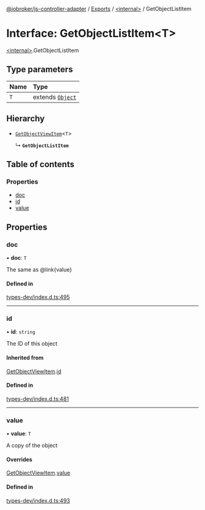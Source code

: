 [@iobroker/js-controller-adapter](../README.md) / [Exports](../modules.md) / [\<internal\>](../modules/internal_.md) / GetObjectListItem

# Interface: GetObjectListItem\<T\>

[\<internal\>](../modules/internal_.md).GetObjectListItem

## Type parameters

| Name | Type |
| :------ | :------ |
| `T` | extends [`Object`](../modules/internal_.md#object) |

## Hierarchy

- [`GetObjectViewItem`](internal_.GetObjectViewItem.md)\<`T`\>

  ↳ **`GetObjectListItem`**

## Table of contents

### Properties

- [doc](internal_.GetObjectListItem.md#doc)
- [id](internal_.GetObjectListItem.md#id)
- [value](internal_.GetObjectListItem.md#value)

## Properties

### doc

• **doc**: `T`

The same as @link{value}

#### Defined in

[types-dev/index.d.ts:495](https://github.com/ioBroker/ioBroker.js-controller/blob/34d893b3696d890b2807e6f6f18d1f810ac93910/packages/types-dev/index.d.ts#L495)

___

### id

• **id**: `string`

The ID of this object

#### Inherited from

[GetObjectViewItem](internal_.GetObjectViewItem.md).[id](internal_.GetObjectViewItem.md#id)

#### Defined in

[types-dev/index.d.ts:481](https://github.com/ioBroker/ioBroker.js-controller/blob/34d893b3696d890b2807e6f6f18d1f810ac93910/packages/types-dev/index.d.ts#L481)

___

### value

• **value**: `T`

A copy of the object

#### Overrides

[GetObjectViewItem](internal_.GetObjectViewItem.md).[value](internal_.GetObjectViewItem.md#value)

#### Defined in

[types-dev/index.d.ts:493](https://github.com/ioBroker/ioBroker.js-controller/blob/34d893b3696d890b2807e6f6f18d1f810ac93910/packages/types-dev/index.d.ts#L493)
